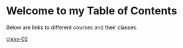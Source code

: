 # Welcome to my Table of Contents

Below are links to different courses and their classes.

[class-02](https://EricB23.github.io/reading-notes/class-02)
